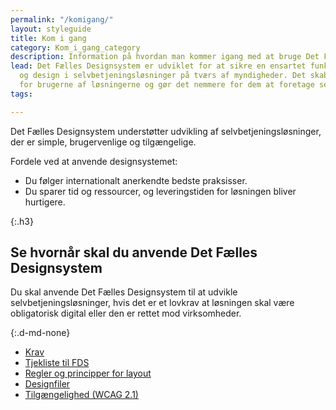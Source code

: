 ```yaml
---
permalink: "/komigang/"
layout: styleguide
title: Kom i gang
category: Kom_i_gang_category
description: Information på hvordan man kommer igang med at bruge Det Fælles Designsystem
lead: Det Fælles Designsystem er udviklet for at sikre en ensartet funktionalitet
  og design i selvbetjeningsløsninger på tværs af myndigheder. Det skaber genkendelse
  for brugerne af løsningerne og gør det nemmere for dem at foretage selvbetjening.
tags: 

---
```

Det Fælles Designsystem understøtter udvikling af selvbetjeningsløsninger, der er simple, brugervenlige og tilgængelige.

Fordele ved at anvende designsystemet:

- Du følger internationalt anerkendte bedste praksisser.
- Du sparer tid og ressourcer, og leveringstiden for løsningen bliver hurtigere.

{:.h3}
## Se hvornår skal du anvende Det Fælles Designsystem

Du skal anvende Det Fælles Designsystem til at udvikle selvbetjeningsløsninger, hvis det er et lovkrav at løsningen skal være obligatorisk digital eller den er rettet mod virksomheder.

{:.d-md-none}
- <a href="/komigang/krav/" class="bold-link">Krav</a>
- <a href="/komigang/tjekliste/" class="bold-link">Tjekliste til FDS</a>
- <a href="/komigang/regler-principper-layout/" class="bold-link">Regler og principper for layout</a>
- <a href="/komigang/designfiler/" class="bold-link">Designfiler</a>
- <a href="/komigang/tilgaengelighed/" class="bold-link">Tilgængelighed (WCAG 2.1)</a>